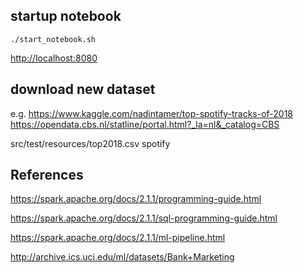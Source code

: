 
## startup notebook

```
./start_notebook.sh
```
<http://localhost:8080>

## download new dataset
e.g. 
<https://www.kaggle.com/nadintamer/top-spotify-tracks-of-2018>
<https://opendata.cbs.nl/statline/portal.html?_la=nl&_catalog=CBS>

src/test/resources/top2018.csv spotify


## References
<https://spark.apache.org/docs/2.1.1/programming-guide.html>

<https://spark.apache.org/docs/2.1.1/sql-programming-guide.html>

<https://spark.apache.org/docs/2.1.1/ml-pipeline.html>

<http://archive.ics.uci.edu/ml/datasets/Bank+Marketing>

